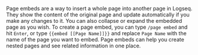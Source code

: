 Page embeds are a way to insert a whole page into another page in Logseq. They show the content of the original page and update automatically if you make any changes to it. You can also collapse or expand the embedded page as you wish. To create a page embed, you can type `/page embed` and hit `Enter`, or type `{{embed [[Page Name]]}}` and replace `Page Name` with the name of the page you want to embed. Page embeds can help you create nested pages and see related information in one place.
